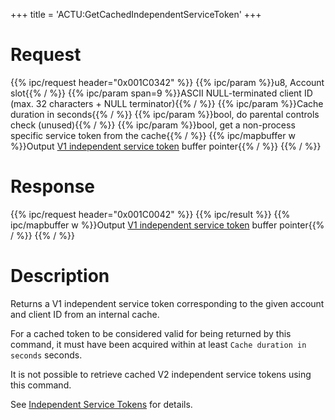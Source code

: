 +++
title = 'ACTU:GetCachedIndependentServiceToken'
+++

# Request

{{% ipc/request header="0x001C0342" %}}
{{% ipc/param %}}u8, Account slot{{% / %}}
{{% ipc/param span=9 %}}ASCII NULL-terminated client ID (max. 32 characters + NULL terminator){{% / %}}
{{% ipc/param %}}Cache duration in seconds{{% / %}}
{{% ipc/param %}}bool, do parental controls check (unused){{% / %}}
{{% ipc/param %}}bool, get a non-process specific service token from the cache{{% / %}}
{{% ipc/mapbuffer w %}}Output [V1 independent service token](ACT_Services#v1_independent_service_token "wikilink") buffer pointer{{% / %}}
{{% / %}}

# Response

{{% ipc/request header="0x001C0042" %}}
{{% ipc/result %}}
{{% ipc/mapbuffer w %}}Output [V1 independent service token](ACT_Services#v1_independent_service_token "wikilink") buffer pointer{{% / %}}
{{% / %}}

# Description

Returns a V1 independent service token corresponding to the given account and client ID from an internal cache.

For a cached token to be considered valid for being returned by this command, it must have been acquired within at least `Cache duration in seconds` seconds.

It is not possible to retrieve cached V2 independent service tokens using this command.

See [Independent Service Tokens](ACT_Services#independent_service_tokens "wikilink") for details.
